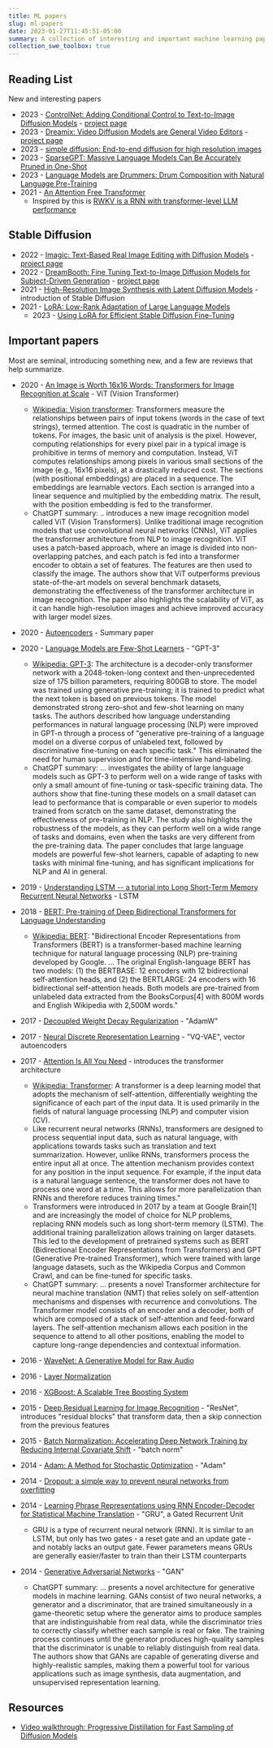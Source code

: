 ```yaml
---
title: ML papers
slug: ml-papers
date: 2023-01-27T11:45:51-05:00
summary: A collection of interesting and important machine learning papers
collection_swe_toolbox: true
---
```


## Reading List

New and interesting papers

- 2023 - [ControlNet: Adding Conditional Control to Text-to-Image Diffusion Models](https://arxiv.org/abs/2302.05543) - [project page](https://github.com/lllyasviel/ControlNet)
- 2023 - [Dreamix: Video Diffusion Models are General Video Editors](https://arxiv.org/abs/2302.01329) - [project page](https://dreamix-video-editing.github.io/)
- 2023 - [simple diffusion: End-to-end diffusion for high resolution images](https://arxiv.org/abs/2301.11093)
- 2023 - [SparseGPT: Massive Language Models Can Be Accurately Pruned in One-Shot](https://arxiv.org/abs/2301.00774)
- 2023 - [Language Models are Drummers: Drum Composition with Natural Language Pre-Training](https://arxiv.org/abs/2301.01162)
- 2021 - [An Attention Free Transformer](https://arxiv.org/abs/2105.14103)
  - Inspired by this is [RWKV is a RNN with transformer-level LLM performance](https://github.com/BlinkDL/RWKV-LM)

## Stable Diffusion

- 2022 - [Imagic: Text-Based Real Image Editing with Diffusion Models](https://arxiv.org/abs/2210.09276) - [project page](https://imagic-editing.github.io)
- 2022 - [DreamBooth: Fine Tuning Text-to-Image Diffusion Models for Subject-Driven Generation](https://arxiv.org/abs/2208.12242) - [project page](https://dreambooth.github.io/)
- 2021 - [High-Resolution Image Synthesis with Latent Diffusion Models](https://arxiv.org/abs/2112.10752) - introduction of Stable Diffusion
- 2021 - [LoRA: Low-Rank Adaptation of Large Language Models](https://arxiv.org/abs/2106.09685)
  - 2023 - [Using LoRA for Efficient Stable Diffusion Fine-Tuning](https://huggingface.co/blog/lora)

## Important papers

Most are seminal, introducing something new, and a few are reviews that help summarize.

- 2020 - [An Image is Worth 16x16 Words: Transformers for Image Recognition at Scale](https://arxiv.org/abs/2010.11929) - ViT (Vision Transformer)
  - [Wikipedia: Vision transformer](https://en.wikipedia.org/wiki/Vision_transformer): Transformers measure the relationships between pairs of input tokens (words in the case of text strings), termed attention. The cost is quadratic in the number of tokens. For images, the basic unit of analysis is the pixel. However, computing relationships for every pixel pair in a typical image is prohibitive in terms of memory and computation. Instead, ViT computes relationships among pixels in various small sections of the image (e.g., 16x16 pixels), at a drastically reduced cost. The sections (with positional embeddings) are placed in a sequence. The embeddings are learnable vectors. Each section is arranged into a linear sequence and multiplied by the embedding matrix. The result, with the position embedding is fed to the transformer.
  - ChatGPT summary: .. introduces a new image recognition model called ViT (Vision Transformers). Unlike traditional image recognition models that use convolutional neural networks (CNNs), ViT applies the transformer architecture from NLP to image recognition. ViT uses a patch-based approach, where an image is divided into non-overlapping patches, and each patch is fed into a transformer encoder to obtain a set of features. The features are then used to classify the image. The authors show that ViT outperforms previous state-of-the-art models on several benchmark datasets, demonstrating the effectiveness of the transformer architecture in image recognition. The paper also highlights the scalability of ViT, as it can handle high-resolution images and achieve improved accuracy with larger model sizes.
- 2020 - [Autoencoders](https://arxiv.org/abs/2003.05991) - Summary paper
- 2020 - [Language Models are Few-Shot Learners](https://arxiv.org/abs/2005.14165) - "GPT-3"
  - [Wikipedia: GPT-3](https://en.wikipedia.org/wiki/GPT-3): The architecture is a decoder-only transformer network with a 2048-token-long context and then-unprecedented size of 175 billion parameters, requiring 800GB to store. The model was trained using generative pre-training; it is trained to predict what the next token is based on previous tokens. The model demonstrated strong zero-shot and few-shot learning on many tasks. The authors described how language understanding performances in natural language processing (NLP) were improved in GPT-n through a process of "generative pre-training of a language model on a diverse corpus of unlabeled text, followed by discriminative fine-tuning on each specific task." This eliminated the need for human supervision and for time-intensive hand-labeling.
  - ChatGPT summary: ... investigates the ability of large language models such as GPT-3 to perform well on a wide range of tasks with only a small amount of fine-tuning or task-specific training data. The authors show that fine-tuning these models on a small dataset can lead to performance that is comparable or even superior to models trained from scratch on the same dataset, demonstrating the effectiveness of pre-training in NLP. The study also highlights the robustness of the models, as they can perform well on a wide range of tasks and domains, even when the tasks are very different from the pre-training data. The paper concludes that large language models are powerful few-shot learners, capable of adapting to new tasks with minimal fine-tuning, and has significant implications for NLP and AI in general.
- 2019 - [Understanding LSTM -- a tutorial into Long Short-Term Memory Recurrent Neural Networks](https://arxiv.org/abs/1909.09586) - LSTM
- 2018 - [BERT: Pre-training of Deep Bidirectional Transformers for Language Understanding](https://arxiv.org/abs/1810.04805)
  - [Wikipedia: BERT](https://en.wikipedia.org/wiki/BERT_(language_model)): "Bidirectional Encoder Representations from Transformers (BERT) is a transformer-based machine learning technique for natural language processing (NLP) pre-training developed by Google. ... The original English-language BERT has two models: (1) the BERTBASE: 12 encoders with 12 bidirectional self-attention heads, and (2) the BERTLARGE: 24 encoders with 16 bidirectional self-attention heads. Both models are pre-trained from unlabeled data extracted from the BooksCorpus[4] with 800M words and English Wikipedia with 2,500M words."
- 2017 - [Decoupled Weight Decay Regularization](https://arxiv.org/abs/1711.05101) - "AdamW"
- 2017 - [Neural Discrete Representation Learning](https://arxiv.org/abs/1711.00937) - "VQ-VAE", vector autoencoders
- 2017 - [Attention Is All You Need](https://arxiv.org/abs/1706.03762) - introduces the transformer architecture

  - [Wikipedia: Transformer](https://en.wikipedia.org/wiki/Transformer_(machine_learning_model)): A transformer is a deep learning model that adopts the mechanism of self-attention, differentially weighting the significance of each part of the input data. It is used primarily in the fields of natural language processing (NLP) and computer vision (CV).
  - Like recurrent neural networks (RNNs), transformers are designed to process sequential input data, such as natural language, with applications towards tasks such as translation and text summarization. However, unlike RNNs, transformers process the entire input all at once. The attention mechanism provides context for any position in the input sequence. For example, if the input data is a natural language sentence, the transformer does not have to process one word at a time. This allows for more parallelization than RNNs and therefore reduces training times."
  - Transformers were introduced in 2017 by a team at Google Brain[1] and are increasingly the model of choice for NLP problems, replacing RNN models such as long short-term memory (LSTM). The additional training parallelization allows training on larger datasets. This led to the development of pretrained systems such as BERT (Bidirectional Encoder Representations from Transformers) and GPT (Generative Pre-trained Transformer), which were trained with large language datasets, such as the Wikipedia Corpus and Common Crawl, and can be fine-tuned for specific tasks.
  - ChatGPT summary: ... presents a novel Transformer architecture for neural machine translation (NMT) that relies solely on self-attention mechanisms and dispenses with recurrence and convolutions. The Transformer model consists of an encoder and a decoder, both of which are composed of a stack of self-attention and feed-forward layers. The self-attention mechanism allows each position in the sequence to attend to all other positions, enabling the model to capture long-range dependencies and contextual information.

- 2016 - [WaveNet: A Generative Model for Raw Audio](https://arxiv.org/abs/1609.03499)
- 2016 - [Layer Normalization](https://arxiv.org/abs/1607.06450)
- 2016 - [XGBoost: A Scalable Tree Boosting System](https://arxiv.org/abs/1603.02754)
- 2015 - [Deep Residual Learning for Image Recognition](https://arxiv.org/abs/1512.03385) - "ResNet", introduces "residual blocks" that transform data, then a skip connection from the previous features
- 2015 - [Batch Normalization: Accelerating Deep Network Training by Reducing Internal Covariate Shift](https://arxiv.org/abs/1502.03167) - "batch norm"
- 2014 - [Adam: A Method for Stochastic Optimization](https://arxiv.org/abs/1412.6980) - "Adam"
- 2014 - [Dropout: a simple way to prevent neural networks from overfitting](https://dl.acm.org/doi/abs/10.5555/2627435.2670313)
- 2014 - [Learning Phrase Representations using RNN Encoder-Decoder for Statistical Machine Translation](https://arxiv.org/abs/1406.1078v3) - "GRU", a Gated Recurrent Unit
  - GRU is a type of recurrent neural network (RNN). It is similar to an LSTM, but only has two gates - a reset gate and an update gate - and notably lacks an output gate. Fewer parameters means GRUs are generally easier/faster to train than their LSTM counterparts
- 2014 - [Generative Adversarial Networks](https://arxiv.org/abs/1406.2661) - "GAN"
  - ChatGPT summary: ... presents a novel architecture for generative models in machine learning. GANs consist of two neural networks, a generator and a discriminator, that are trained simultaneously in a game-theoretic setup where the generator aims to produce samples that are indistinguishable from real data, while the discriminator tries to correctly classify whether each sample is real or fake. The training process continues until the generator produces high-quality samples that the discriminator is unable to reliably distinguish from real data. The authors show that GANs are capable of generating diverse and highly-realistic samples, making them a powerful tool for various applications such as image synthesis, data augmentation, and unsupervised representation learning.

## Resources

- [Video walkthrough: Progressive Distillation for Fast Sampling of Diffusion Models](https://www.youtube.com/watch?v=ZXuK6IRJlnk)
